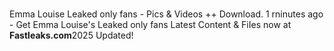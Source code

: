 #
Emma Louise Leaked only fans - Pics & Videos ++ Download. 1 rninutes ago - Get Emma Louise's Leaked only fans Latest Content & FiIes now at **Fastleaks.com**2025 Updated!
